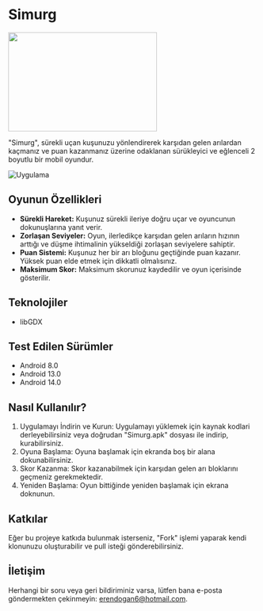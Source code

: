 # Simurg

<img src="https://i.hizliresim.com/dclj3rp.png" alt0="Logo" width="300" height="200">

"Simurg", sürekli uçan kuşunuzu yönlendirerek karşıdan gelen arılardan kaçmanız ve puan kazanmanız üzerine odaklanan sürükleyici ve eğlenceli 2 boyutlu bir mobil oyundur.

![Uygulama](https://media.giphy.com/media/v1.Y2lkPTc5MGI3NjExdGZxcTN4OWh3ODY5M2ExN2dha24wZzN5NHBqdjFseml6bzZrNnY5eiZlcD12MV9pbnRlcm5hbF9naWZfYnlfaWQmY3Q9Zw/zP2uEoUOcMPZAAGEfs/giphy.gif)

## Oyunun Özellikleri
- **Sürekli Hareket:** Kuşunuz sürekli ileriye doğru uçar ve oyuncunun dokunuşlarına yanıt verir.
- **Zorlaşan Seviyeler:** Oyun, ilerledikçe karşıdan gelen arıların hızının arttığı ve düşme ihtimalinin yükseldiği zorlaşan seviyelere sahiptir.
- **Puan Sistemi:** Kuşunuz her bir arı bloğunu geçtiğinde puan kazanır. Yüksek puan elde etmek için dikkatli olmalısınız.
- **Maksimum Skor:** Maksimum skorunuz kaydedilir ve oyun içerisinde gösterilir.


## Teknolojiler
- libGDX

## Test Edilen Sürümler
- Android 8.0
- Android 13.0
- Android 14.0

## Nasıl Kullanılır?

1. Uygulamayı İndirin ve Kurun: Uygulamayı yüklemek için kaynak kodlari derleyebilirsiniz veya doğrudan "Simurg.apk" dosyası ile indirip, kurabilirsiniz.
2. Oyuna Başlama: Oyuna başlamak için ekranda boş bir alana dokunabilirsiniz.
3. Skor Kazanma: Skor kazanabilmek için karşıdan gelen arı bloklarını geçmeniz gerekmektedir.
4. Yeniden Başlama: Oyun bittiğinde yeniden başlamak için ekrana doknunun.

## Katkılar

Eğer bu projeye katkıda bulunmak isterseniz, "Fork" işlemi yaparak kendi klonunuzu oluşturabilir ve pull isteği gönderebilirsiniz.

## İletişim

Herhangi bir soru veya geri bildiriminiz varsa, lütfen bana e-posta göndermekten çekinmeyin: [erendogan6@hotmail.com](mailto:erendogan6@hotmail.com).


